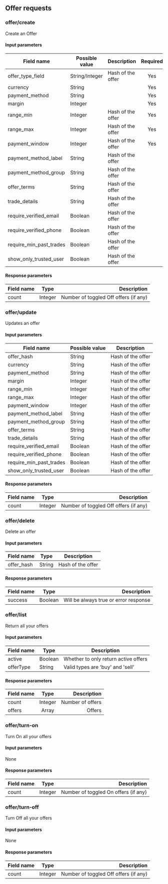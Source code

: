 ## Offer requests

### offer/create

Create an Offer

#### Input parameters

| Field name             | Possible value          | Description       | Required |
| -------------          | ----------------------- | ----------------- | :------: |
| offer_type_field       | String/Integer          | Hash of the offer |   Yes    |
| currency               | String                  |                   |   Yes    |
| payment_method         | String                  |                   |   Yes    |
| margin                 | Integer                 |                   |   Yes    |
| range_min              | Integer                 | Hash of the offer |   Yes    |
| range_max              | Integer                 | Hash of the offer |   Yes    |
| payment_window         | Integer                 | Hash of the offer |   Yes    |
| payment_method_label   | String                  | Hash of the offer |          |
| payment_method_group   | String                  | Hash of the offer |          |
| offer_terms            | String                  | Hash of the offer |          |
| trade_details          | String                  | Hash of the offer |          |
| require_verified_email | Boolean                 | Hash of the offer |          |
| require_verified_phone | Boolean                 | Hash of the offer |          |
| require_min_past_trades| Boolean                 | Hash of the offer |          |
| show_only_trusted_user | Boolean                 | Hash of the offer |          |

#### Response parameters

| Field name    | Type          | Description                                            |
| ------------- | :------------:| ------------------------------------------------------:|
| count         | Integer       | Number of toggled Off offers (if any)                  |

### offer/update

Updates an offer

#### Input parameters

| Field name             | Possible value          | Description       |
| ---------------------- | ----------------------- | ----------------- |
| offer_hash             | String                  | Hash of the offer |
| currency               | String                  | Hash of the offer |
| payment_method         | String                  | Hash of the offer |
| margin                 | Integer                 | Hash of the offer |
| range_min              | Integer                 | Hash of the offer |
| range_max              | Integer                 | Hash of the offer |
| payment_window         | Integer                 | Hash of the offer |
| payment_method_label   | String                  | Hash of the offer |
| payment_method_group   | String                  | Hash of the offer |
| offer_terms            | String                  | Hash of the offer |
| trade_details          | String                  | Hash of the offer |
| require_verified_email | Boolean                 | Hash of the offer |
| require_verified_phone | Boolean                 | Hash of the offer |
| require_min_past_trades| Boolean                 | Hash of the offer |
| show_only_trusted_user | Boolean                 | Hash of the offer |

#### Response parameters

| Field name    | Type          | Description                                            |
| ------------- | :------------:| ------------------------------------------------------:|
| count         | Integer       | Number of toggled Off offers (if any)                  |

### offer/delete

Delete an offer

#### Input parameters

| Field name    | Type          | Description       |
| ------------- | ------------- | ----------------- |
| offer_hash    | String        | Hash of the offer |

#### Response parameters

| Field name    | Type          | Description                                            |
| ------------- | :------------:| ------------------------------------------------------:|
| success       | Boolean       | Will be always true or error response                  |

### offer/list

Return all your offers

#### Input parameters

| Field name    | Type          | Description                      |
| ------------- | ------------- | ------------------------------------- |
| active        | Boolean       | Whether to only return active offers             |
| offerType     | String        | Valid types are 'buy' and 'sell' |

#### Response parameters

| Field name    | Type          | Description                                            |
| ------------- | :------------:| ------------------------------------------------------:|
| count         | Integer       | Number of offers               |
| offers        | Array         | Offers                  |

### offer/turn-on

Turn On all your offers

#### Input parameters

None

#### Response parameters

| Field name    | Type          | Description                                            |
| ------------- | :------------:| ------------------------------------------------------:|
| count         | Integer       | Number of toggled On offers (if any)                   |

### offer/turn-off

Turn Off all your offers

#### Input parameters

None

#### Response parameters

| Field name    | Type          | Description                                            |
| ------------- | :------------:| ------------------------------------------------------:|
| count         | Integer       | Number of toggled Off offers (if any)                  |